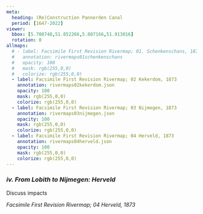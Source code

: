 ```yaml
---
meta:
  heading: (Re)Construction Pannerden Canal
  period: [1647-2022]
viewer:
  bbox: [5.708748,51.852266,5.807166,51.913016]
  rotation: 0
allmaps:
  # - label: Facsimile First Revision Rivermap; 01. Schenkenschans, 1874
  #   annotation: rivermaps01schenkenschans
  #   opacity: 100
  #   mask: rgb(255,0,0)
  #   colorize: rgb(255,0,0)
  - label: Facsimile First Revision Rivermap; 02 Kekerdom, 1873
    annotation: rivermaps02kekerdom.json
    opacity: 100
    mask: rgb(255,0,0)
    colorize: rgb(255,0,0)
  - label: Facsimile First Revision Rivermap; 03 Nijmegen, 1873
    annotation: rivermaps03nijmegen.json
    opacity: 100
    mask: rgb(255,0,0)
    colorize: rgb(255,0,0)
  - label: Facsimile First Revision Rivermap; 04 Herveld, 1873
    annotation: rivermaps04herveld.json
    opacity: 100
    mask: rgb(255,0,0)
    colorize: rgb(255,0,0)
---
```


### _iv.    From Lobith to Nijmegen: Herveld_

Discuss impacts

_Facsimile First Revision Rivermap; 04 Herveld, 1873_
